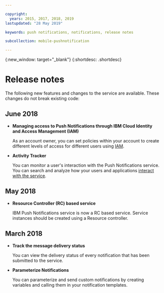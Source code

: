 ```yaml
---

copyright:
  years: 2015, 2017, 2018, 2019
lastupdated: "28 May 2019"

keywords: push notifications, notifications, release notes

subcollection: mobile-pushnotification

---
```


{:new_window: target="_blank"}
{:shortdesc: .shortdesc}

# Release notes

The following new features and changes to the service are available. These changes do not break existing code:


## June 2018

- **Managing access to Push Notifications through IBM Cloud Identity and Access Management (IAM)**

    As an account owner, you can set policies within your account to create different levels of access for different users using [IAM](/docs/services/mobilepush/push_iam.html).

- **Activity Tracker**

    You can monitor a user's interaction with the Push Notifications service. You can search and analyze how your users and applications [interact with the service](/docs/services/mobilepush/push_activity_tracker.html).


## May 2018

- **Resource Controller (RC) based service**

    IBM Push Notifications service is now a RC based service. Service instances should be created using a Resource controller.

## March 2018

- **Track the message delivery status**

    You can view the delivery status of every notification that has been submitted to the service. 

- **Parameterize Notifications**

    You can parameterize and send custom notifications by creating variables and calling them in your notification templates.
	
